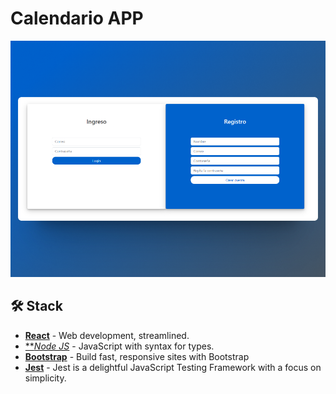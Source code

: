 # Calendario APP
<div align="center">
<a href target="_blank"="https://calendario-app.up.railway.app/">
<img src="static/images/readme.png">
</a>
<p></p>
</div>

## 🛠️ Stack

- [**React**](https://kit.svelte.dev/) - Web development, streamlined.
- [***Node JS*](https://www.typescriptlang.org/) - JavaScript with syntax for types.
- [**Bootstrap**](https://tailwindcss.com/) - Build fast, responsive sites with Bootstrap
- [**Jest**](https://jestjs.io/) - Jest is a delightful JavaScript Testing Framework with a focus on simplicity.

